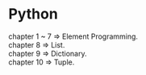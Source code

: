 # Python

chapter 1 ~ 7 => Element Programming. </br>
chapter 8 => List. </br>
chapter 9 => Dictionary. </br>
chapter 10 => Tuple.
